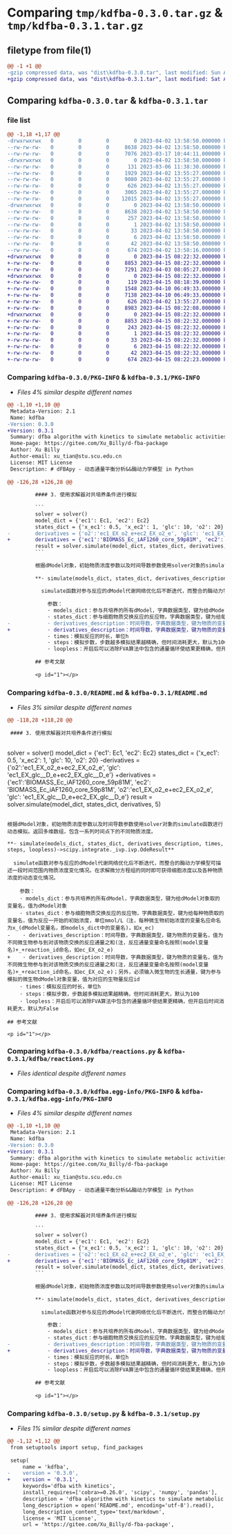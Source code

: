 # Comparing `tmp/kdfba-0.3.0.tar.gz` & `tmp/kdfba-0.3.1.tar.gz`

## filetype from file(1)

```diff
@@ -1 +1 @@
-gzip compressed data, was "dist\kdfba-0.3.0.tar", last modified: Sun Apr  2 13:58:50 2023, max compression
+gzip compressed data, was "dist\kdfba-0.3.1.tar", last modified: Sat Apr 15 08:22:32 2023, max compression
```

## Comparing `kdfba-0.3.0.tar` & `kdfba-0.3.1.tar`

### file list

```diff
@@ -1,18 +1,17 @@
-drwxrwxrwx   0        0        0        0 2023-04-02 13:58:50.000000 kdfba-0.3.0/
--rw-rw-rw-   0        0        0     8638 2023-04-02 13:58:50.000000 kdfba-0.3.0/PKG-INFO
--rw-rw-rw-   0        0        0     7076 2023-03-17 10:44:11.000000 kdfba-0.3.0/README.md
-drwxrwxrwx   0        0        0        0 2023-04-02 13:58:50.000000 kdfba-0.3.0/kdfba/
--rw-rw-rw-   0        0        0      131 2023-03-06 11:38:30.000000 kdfba-0.3.0/kdfba/__init__.py
--rw-rw-rw-   0        0        0     1929 2023-04-02 13:55:27.000000 kdfba-0.3.0/kdfba/dio.py
--rw-rw-rw-   0        0        0     9080 2023-04-02 13:55:27.000000 kdfba-0.3.0/kdfba/model.py
--rw-rw-rw-   0        0        0      626 2023-04-02 13:55:27.000000 kdfba-0.3.0/kdfba/reactions.py
--rw-rw-rw-   0        0        0     3065 2023-04-02 13:55:27.000000 kdfba-0.3.0/kdfba/solver.py
--rw-rw-rw-   0        0        0    12015 2023-04-02 13:55:27.000000 kdfba-0.3.0/kdfba/tool.py
-drwxrwxrwx   0        0        0        0 2023-04-02 13:58:50.000000 kdfba-0.3.0/kdfba.egg-info/
--rw-rw-rw-   0        0        0     8638 2023-04-02 13:58:50.000000 kdfba-0.3.0/kdfba.egg-info/PKG-INFO
--rw-rw-rw-   0        0        0      257 2023-04-02 13:58:50.000000 kdfba-0.3.0/kdfba.egg-info/SOURCES.txt
--rw-rw-rw-   0        0        0        1 2023-04-02 13:58:50.000000 kdfba-0.3.0/kdfba.egg-info/dependency_links.txt
--rw-rw-rw-   0        0        0       33 2023-04-02 13:58:50.000000 kdfba-0.3.0/kdfba.egg-info/requires.txt
--rw-rw-rw-   0        0        0        6 2023-04-02 13:58:50.000000 kdfba-0.3.0/kdfba.egg-info/top_level.txt
--rw-rw-rw-   0        0        0       42 2023-04-02 13:58:50.000000 kdfba-0.3.0/setup.cfg
--rw-rw-rw-   0        0        0      674 2023-04-02 13:58:16.000000 kdfba-0.3.0/setup.py
+drwxrwxrwx   0        0        0        0 2023-04-15 08:22:32.000000 kdfba-0.3.1/
+-rw-rw-rw-   0        0        0     8853 2023-04-15 08:22:32.000000 kdfba-0.3.1/PKG-INFO
+-rw-rw-rw-   0        0        0     7291 2023-04-03 08:05:27.000000 kdfba-0.3.1/README.md
+drwxrwxrwx   0        0        0        0 2023-04-15 08:22:32.000000 kdfba-0.3.1/kdfba/
+-rw-rw-rw-   0        0        0      119 2023-04-15 08:18:39.000000 kdfba-0.3.1/kdfba/__init__.py
+-rw-rw-rw-   0        0        0     1548 2023-04-10 06:49:33.000000 kdfba-0.3.1/kdfba/dio.py
+-rw-rw-rw-   0        0        0     7138 2023-04-10 06:49:33.000000 kdfba-0.3.1/kdfba/model.py
+-rw-rw-rw-   0        0        0      626 2023-04-02 13:55:27.000000 kdfba-0.3.1/kdfba/reactions.py
+-rw-rw-rw-   0        0        0     8983 2023-04-15 08:22:08.000000 kdfba-0.3.1/kdfba/solver.py
+drwxrwxrwx   0        0        0        0 2023-04-15 08:22:32.000000 kdfba-0.3.1/kdfba.egg-info/
+-rw-rw-rw-   0        0        0     8853 2023-04-15 08:22:32.000000 kdfba-0.3.1/kdfba.egg-info/PKG-INFO
+-rw-rw-rw-   0        0        0      243 2023-04-15 08:22:32.000000 kdfba-0.3.1/kdfba.egg-info/SOURCES.txt
+-rw-rw-rw-   0        0        0        1 2023-04-15 08:22:32.000000 kdfba-0.3.1/kdfba.egg-info/dependency_links.txt
+-rw-rw-rw-   0        0        0       33 2023-04-15 08:22:32.000000 kdfba-0.3.1/kdfba.egg-info/requires.txt
+-rw-rw-rw-   0        0        0        6 2023-04-15 08:22:32.000000 kdfba-0.3.1/kdfba.egg-info/top_level.txt
+-rw-rw-rw-   0        0        0       42 2023-04-15 08:22:32.000000 kdfba-0.3.1/setup.cfg
+-rw-rw-rw-   0        0        0      674 2023-04-15 08:22:23.000000 kdfba-0.3.1/setup.py
```

### Comparing `kdfba-0.3.0/PKG-INFO` & `kdfba-0.3.1/PKG-INFO`

 * *Files 4% similar despite different names*

```diff
@@ -1,10 +1,10 @@
 Metadata-Version: 2.1
 Name: kdfba
-Version: 0.3.0
+Version: 0.3.1
 Summary: dfba algorithm with kinetics to simulate metabolic activities of microbiota
 Home-page: https://gitee.com/Xu_Billy/d-fba-package
 Author: Xu Billy
 Author-email: xu_tian@stu.scu.edu.cn
 License: MIT License
 Description: # dFBApy - 动态通量平衡分析&&酶动力学模型 in Python
         
@@ -126,28 +126,28 @@
         
         #### 3. 使用求解器对共培养条件进行模拟
         
         ```
         solver = solver()
         model_dict = {'ec1': Ec1, 'ec2': Ec2}
         states_dict = {'x_ec1': 0.5, 'x_ec2': 1, 'glc': 10, 'o2': 20}
-        derivatives = {'o2':'ec1_EX_o2_e+ec2_EX_o2_e', 'glc': 'ec1_EX_glc__D_e+ec2_EX_glc__D_e'}
+        derivatives = {'ec1':'BIOMASS_Ec_iAF1260_core_59p81M', 'ec2': 'BIOMASS_Ec_iAF1260_core_59p81M', 'o2':'ec1_EX_o2_e+ec2_EX_o2_e', 'glc': 'ec1_EX_glc__D_e+ec2_EX_glc__D_e'}
         result = solver.simulate(model_dict, states_dict, derivatives, 5)
         ```
         
         根据dModel对象，初始物质浓度参数以及时间导数参数使用solver对象的simulate函数进行动态模拟。返回多维数组，包含一系列时间点下的不同物质浓度。
         
         **· simulate(models_dict, states_dict, derivatives_description, times, steps, loopless)->scipy.integrate._ivp.ivp.OdeResult**
         
           simulate函数对参与反应的dModel代谢网络优化后不断迭代，而整合的酶动力学模型可描述一段时间范围内物质浓度变化情况。在求解微分方程组的同时即可获得细胞浓度以及各种物质浓度的动态变化情况。
         
             参数：
             · models_dict：参与共培养的所有dModel，字典数据类型，键为给dModel对象取的变量名，值为dModel对象
             · states_dict：参与细胞物质交换反应的反应物，字典数据类型，键为给每种物质取的变量名，值为反应一开始的初始浓度，单位mmol/L（注，每种微生物初始浓度的变量名应命名为x_(dModel变量名，即models_dict中的变量名)，如x_ec)
-            · derivatives_description：时间导数，字典数据类型，键为物质的变量名，值为不同微生物参与到对该物质交换的反应通量之和(注，反应通量变量命名按照(model变量名)+_+reaction_id命名，如ec_EX_o2_e)
+            · derivatives_description：时间导数，字典数据类型，键为物质的变量名，值为不同微生物参与到对该物质交换的反应通量之和(注，反应通量变量命名按照(model变量名)+_+reaction_id命名，如ec_EX_o2_e)；另外，必须输入微生物的生长通量，键为参与模拟的微生物dModel对象变量，值为对应的生物量反应id
             · times：模拟反应的时长，单位h
             · steps：模拟步数，步数越多模拟结果越精确，但时间消耗更大，默认为100
             · loopless：开启后可以消除FVA算法中包含的通量循环使结果更精确，但开启后时间消耗更大，默认为False
         
         ## 参考文献
         
         <p id="1"></p>
```

### Comparing `kdfba-0.3.0/README.md` & `kdfba-0.3.1/README.md`

 * *Files 3% similar despite different names*

```diff
@@ -118,28 +118,28 @@
 
 #### 3. 使用求解器对共培养条件进行模拟
 
 ```
 solver = solver()
 model_dict = {'ec1': Ec1, 'ec2': Ec2}
 states_dict = {'x_ec1': 0.5, 'x_ec2': 1, 'glc': 10, 'o2': 20}
-derivatives = {'o2':'ec1_EX_o2_e+ec2_EX_o2_e', 'glc': 'ec1_EX_glc__D_e+ec2_EX_glc__D_e'}
+derivatives = {'ec1':'BIOMASS_Ec_iAF1260_core_59p81M', 'ec2': 'BIOMASS_Ec_iAF1260_core_59p81M', 'o2':'ec1_EX_o2_e+ec2_EX_o2_e', 'glc': 'ec1_EX_glc__D_e+ec2_EX_glc__D_e'}
 result = solver.simulate(model_dict, states_dict, derivatives, 5)
 ```
 
 根据dModel对象，初始物质浓度参数以及时间导数参数使用solver对象的simulate函数进行动态模拟。返回多维数组，包含一系列时间点下的不同物质浓度。
 
 **· simulate(models_dict, states_dict, derivatives_description, times, steps, loopless)->scipy.integrate._ivp.ivp.OdeResult**
 
   simulate函数对参与反应的dModel代谢网络优化后不断迭代，而整合的酶动力学模型可描述一段时间范围内物质浓度变化情况。在求解微分方程组的同时即可获得细胞浓度以及各种物质浓度的动态变化情况。
 
     参数：
     · models_dict：参与共培养的所有dModel，字典数据类型，键为给dModel对象取的变量名，值为dModel对象
     · states_dict：参与细胞物质交换反应的反应物，字典数据类型，键为给每种物质取的变量名，值为反应一开始的初始浓度，单位mmol/L（注，每种微生物初始浓度的变量名应命名为x_(dModel变量名，即models_dict中的变量名)，如x_ec)
-    · derivatives_description：时间导数，字典数据类型，键为物质的变量名，值为不同微生物参与到对该物质交换的反应通量之和(注，反应通量变量命名按照(model变量名)+_+reaction_id命名，如ec_EX_o2_e)
+    · derivatives_description：时间导数，字典数据类型，键为物质的变量名，值为不同微生物参与到对该物质交换的反应通量之和(注，反应通量变量命名按照(model变量名)+_+reaction_id命名，如ec_EX_o2_e)；另外，必须输入微生物的生长通量，键为参与模拟的微生物dModel对象变量，值为对应的生物量反应id
     · times：模拟反应的时长，单位h
     · steps：模拟步数，步数越多模拟结果越精确，但时间消耗更大，默认为100
     · loopless：开启后可以消除FVA算法中包含的通量循环使结果更精确，但开启后时间消耗更大，默认为False
 
 ## 参考文献
 
 <p id="1"></p>
```

### Comparing `kdfba-0.3.0/kdfba/reactions.py` & `kdfba-0.3.1/kdfba/reactions.py`

 * *Files identical despite different names*

### Comparing `kdfba-0.3.0/kdfba.egg-info/PKG-INFO` & `kdfba-0.3.1/kdfba.egg-info/PKG-INFO`

 * *Files 4% similar despite different names*

```diff
@@ -1,10 +1,10 @@
 Metadata-Version: 2.1
 Name: kdfba
-Version: 0.3.0
+Version: 0.3.1
 Summary: dfba algorithm with kinetics to simulate metabolic activities of microbiota
 Home-page: https://gitee.com/Xu_Billy/d-fba-package
 Author: Xu Billy
 Author-email: xu_tian@stu.scu.edu.cn
 License: MIT License
 Description: # dFBApy - 动态通量平衡分析&&酶动力学模型 in Python
         
@@ -126,28 +126,28 @@
         
         #### 3. 使用求解器对共培养条件进行模拟
         
         ```
         solver = solver()
         model_dict = {'ec1': Ec1, 'ec2': Ec2}
         states_dict = {'x_ec1': 0.5, 'x_ec2': 1, 'glc': 10, 'o2': 20}
-        derivatives = {'o2':'ec1_EX_o2_e+ec2_EX_o2_e', 'glc': 'ec1_EX_glc__D_e+ec2_EX_glc__D_e'}
+        derivatives = {'ec1':'BIOMASS_Ec_iAF1260_core_59p81M', 'ec2': 'BIOMASS_Ec_iAF1260_core_59p81M', 'o2':'ec1_EX_o2_e+ec2_EX_o2_e', 'glc': 'ec1_EX_glc__D_e+ec2_EX_glc__D_e'}
         result = solver.simulate(model_dict, states_dict, derivatives, 5)
         ```
         
         根据dModel对象，初始物质浓度参数以及时间导数参数使用solver对象的simulate函数进行动态模拟。返回多维数组，包含一系列时间点下的不同物质浓度。
         
         **· simulate(models_dict, states_dict, derivatives_description, times, steps, loopless)->scipy.integrate._ivp.ivp.OdeResult**
         
           simulate函数对参与反应的dModel代谢网络优化后不断迭代，而整合的酶动力学模型可描述一段时间范围内物质浓度变化情况。在求解微分方程组的同时即可获得细胞浓度以及各种物质浓度的动态变化情况。
         
             参数：
             · models_dict：参与共培养的所有dModel，字典数据类型，键为给dModel对象取的变量名，值为dModel对象
             · states_dict：参与细胞物质交换反应的反应物，字典数据类型，键为给每种物质取的变量名，值为反应一开始的初始浓度，单位mmol/L（注，每种微生物初始浓度的变量名应命名为x_(dModel变量名，即models_dict中的变量名)，如x_ec)
-            · derivatives_description：时间导数，字典数据类型，键为物质的变量名，值为不同微生物参与到对该物质交换的反应通量之和(注，反应通量变量命名按照(model变量名)+_+reaction_id命名，如ec_EX_o2_e)
+            · derivatives_description：时间导数，字典数据类型，键为物质的变量名，值为不同微生物参与到对该物质交换的反应通量之和(注，反应通量变量命名按照(model变量名)+_+reaction_id命名，如ec_EX_o2_e)；另外，必须输入微生物的生长通量，键为参与模拟的微生物dModel对象变量，值为对应的生物量反应id
             · times：模拟反应的时长，单位h
             · steps：模拟步数，步数越多模拟结果越精确，但时间消耗更大，默认为100
             · loopless：开启后可以消除FVA算法中包含的通量循环使结果更精确，但开启后时间消耗更大，默认为False
         
         ## 参考文献
         
         <p id="1"></p>
```

### Comparing `kdfba-0.3.0/setup.py` & `kdfba-0.3.1/setup.py`

 * *Files 1% similar despite different names*

```diff
@@ -1,12 +1,12 @@
 from setuptools import setup, find_packages
 
 setup(
     name = 'kdfba',
-    version = '0.3.0',
+    version = '0.3.1',
     keywords='dfba with kinetics',
     install_requires=['cobra>=0.26.0', 'scipy', 'numpy', 'pandas'],
     description = 'dfba algorithm with kinetics to simulate metabolic activities of microbiota',
     long_description = open('README.md', encoding='utf-8').read(),
     long_description_content_type='text/markdown',
     license = 'MIT License',
     url = 'https://gitee.com/Xu_Billy/d-fba-package',
```

